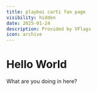 ```yaml
---
title: playboi carti fan page
visibility: hidden
date: 2025-01-24
description: Provided by VFlags
icon: archive
---
```

# Hello World

What are you doing in here?
